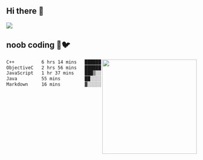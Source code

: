 ## Hi there 👋

<!--
**IZSSERAFIM/IZSSERAFIM** is a ✨ _special_ ✨ repository because its `README.md` (this file) appears on your GitHub profile.

Here are some ideas to get you started:

- 🔭 I’m currently working on ...
- 🌱 I’m currently learning ...
- 👯 I’m looking to collaborate on ...
- 🤔 I’m looking for help with ...
- 💬 Ask me about ...
- 📫 How to reach me: ...
- 😄 Pronouns: ...
- ⚡ Fun fact: ...
-->

![](https://pixel-profile.vercel.app/api/github-stats?username=IZSSERAFIM&screen_effect=true&theme=rainbow)

<!--
[![IZSSERAFIM's GitHub stats](https://github-readme-stats-omega-one-96.vercel.app/api?username=IZSSERAFIM&show_icons=true&theme=radical)](https://github.com/anuraghazra/github-readme-stats)
[![Top Langs](https://github-readme-stats-omega-one-96.vercel.app/api/top-langs/?username=IZSSERAFIM&layout=compact)](https://github.com/anuraghazra/github-readme-stats)
-->
## noob coding 🥬🐦

<img src="https://github-readme-stats-omega-one-96.vercel.app/api/top-langs/?username=IZSSERAFIM&layout=compact&langs_count=6" width="250" align="right"/>

<!--START_SECTION:waka-->

```txt
C++          6 hrs 14 mins   █████████████░░░░░░░░░░░░   51.89 %
ObjectiveC   2 hrs 56 mins   ██████░░░░░░░░░░░░░░░░░░░   24.45 %
JavaScript   1 hr 37 mins    ███▒░░░░░░░░░░░░░░░░░░░░░   13.50 %
Java         55 mins         ██░░░░░░░░░░░░░░░░░░░░░░░   07.73 %
Markdown     16 mins         ▓░░░░░░░░░░░░░░░░░░░░░░░░   02.23 %
```

<!--END_SECTION:waka-->

